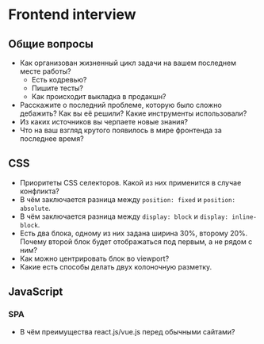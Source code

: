 # Frontend interview

## Общие вопросы

- Как организован жизненный цикл задачи на вашем последнем месте работы?
  - Есть кодревью?
  - Пишите тесты?
  - Как происходит выкладка в продакшн?
- Расскажите о последний проблеме, которую было сложно дебажить? Как вы её решили? Какие инструменты использовали?
- Из каких источников вы черпаете новые знания?
- Что на ваш взгляд крутого появилось в мире фронтенда за последнее время?

## CSS
 - Приоритеты CSS селекторов. Какой из них применится в случае конфликта?
 - В чём заключается разница между `рosition: fixed` и `рosition: absolute`.
 - В чём заключается разница между `display: block` и `display: inline-block`.
 - Есть два блока, одному из них задана ширина 30%, второму 20%. Почему второй блок будет отображаться под первым, а не рядом с ним?
 - Как можно центрировать блок во viewport?
 - Какие есть способы делать двух колоночную разметку.
 
 
## JavaScript
 ### SPA
  - В чём преимущества react.js/vue.js перед обычными сайтами?
